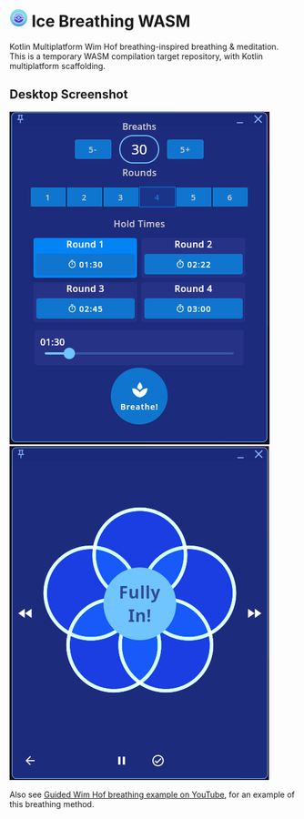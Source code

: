 # ![icon](icons/icebreathing_32.png) Ice Breathing WASM
Kotlin Multiplatform Wim Hof breathing-inspired breathing & meditation.
This is a temporary WASM compilation target repository, with Kotlin multiplatform scaffolding.


## Desktop Screenshot

![Start Screen](screenshots/icedesktop_start.png)
![Breathe Screen](screenshots/icedesktop_breathe.png)


Also see [Guided Wim Hof breathing example on YouTube](https://www.youtube.com/watch?v=tybOi4hjZFQ),
for an example of this breathing method.

